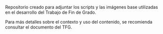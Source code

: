 Repositorio creado para adjuntar los scripts y las imágenes base utilizadas en el desarrollo del Trabajo de Fin de Grado.

Para más detalles sobre el contexto y uso del contenido, se recomienda consultar el documento del TFG.
